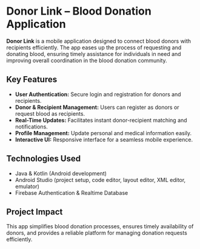# Donor Link – Blood Donation Application

**Donor Link** is a mobile application designed to connect blood donors with recipients efficiently. The app eases up  the process of requesting and donating blood, ensuring timely assistance for individuals in need and improving overall coordination in the blood donation community.

## Key Features
- **User Authentication:** Secure login and registration for donors and recipients.
- **Donor & Recipient Management:** Users can register as donors or request blood as recipients.
- **Real-Time Updates:** Facilitates instant donor-recipient matching and notifications.
- **Profile Management:** Update personal and medical information easily.
- **Interactive UI:** Responsive interface for a seamless mobile experience.

## Technologies Used
- Java & Kotlin (Android development)
- Android Studio (project setup, code editor, layout editor, XML editor, emulator)
- Firebase Authentication & Realtime Database

## Project Impact
This app simplifies blood donation processes, ensures timely availability of donors, and provides a reliable platform for managing donation requests efficiently.




